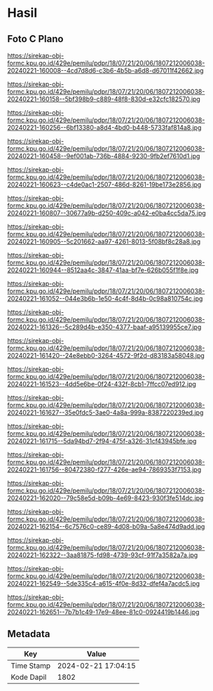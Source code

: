 # Hasil

## Foto C Plano

https://sirekap-obj-formc.kpu.go.id/429e/pemilu/pdpr/18/07/21/20/06/1807212006038-20240221-160008--4cd7d8d6-c3b6-4b5b-a6d8-d67011f42662.jpg

https://sirekap-obj-formc.kpu.go.id/429e/pemilu/pdpr/18/07/21/20/06/1807212006038-20240221-160158--5bf398b9-c889-48f8-830d-e32cfc182570.jpg

https://sirekap-obj-formc.kpu.go.id/429e/pemilu/pdpr/18/07/21/20/06/1807212006038-20240221-160256--6bf13380-a8d4-4bd0-b448-5733faf814a8.jpg

https://sirekap-obj-formc.kpu.go.id/429e/pemilu/pdpr/18/07/21/20/06/1807212006038-20240221-160458--9ef001ab-736b-4884-9230-9fb2ef7610d1.jpg

https://sirekap-obj-formc.kpu.go.id/429e/pemilu/pdpr/18/07/21/20/06/1807212006038-20240221-160623--c4de0ac1-2507-486d-8261-19be173e2856.jpg

https://sirekap-obj-formc.kpu.go.id/429e/pemilu/pdpr/18/07/21/20/06/1807212006038-20240221-160807--30677a9b-d250-409c-a042-e0ba4cc5da75.jpg

https://sirekap-obj-formc.kpu.go.id/429e/pemilu/pdpr/18/07/21/20/06/1807212006038-20240221-160905--5c201662-aa97-4261-8013-5f08bf8c28a8.jpg

https://sirekap-obj-formc.kpu.go.id/429e/pemilu/pdpr/18/07/21/20/06/1807212006038-20240221-160944--8512aa4c-3847-41aa-bf7e-626b055f1f8e.jpg

https://sirekap-obj-formc.kpu.go.id/429e/pemilu/pdpr/18/07/21/20/06/1807212006038-20240221-161052--044e3b6b-1e50-4c4f-8d4b-0c98a810754c.jpg

https://sirekap-obj-formc.kpu.go.id/429e/pemilu/pdpr/18/07/21/20/06/1807212006038-20240221-161326--5c289d4b-e350-4377-baaf-a95139955ce7.jpg

https://sirekap-obj-formc.kpu.go.id/429e/pemilu/pdpr/18/07/21/20/06/1807212006038-20240221-161420--24e8ebb0-3264-4572-9f2d-d83183a58048.jpg

https://sirekap-obj-formc.kpu.go.id/429e/pemilu/pdpr/18/07/21/20/06/1807212006038-20240221-161523--4dd5e6be-0f24-432f-8cb1-7ffcc07ed912.jpg

https://sirekap-obj-formc.kpu.go.id/429e/pemilu/pdpr/18/07/21/20/06/1807212006038-20240221-161627--35e0fdc5-3ae0-4a8a-999a-8387220239ed.jpg

https://sirekap-obj-formc.kpu.go.id/429e/pemilu/pdpr/18/07/21/20/06/1807212006038-20240221-161715--5da94bd7-2f94-475f-a326-31cf43945bfe.jpg

https://sirekap-obj-formc.kpu.go.id/429e/pemilu/pdpr/18/07/21/20/06/1807212006038-20240221-161756--80472380-f277-426e-ae94-7869353f7153.jpg

https://sirekap-obj-formc.kpu.go.id/429e/pemilu/pdpr/18/07/21/20/06/1807212006038-20240221-162020--79c58e5d-b09b-4e69-8423-930f3fe514dc.jpg

https://sirekap-obj-formc.kpu.go.id/429e/pemilu/pdpr/18/07/21/20/06/1807212006038-20240221-162154--6c7576c0-ce89-4d08-b09a-5a8e474d9add.jpg

https://sirekap-obj-formc.kpu.go.id/429e/pemilu/pdpr/18/07/21/20/06/1807212006038-20240221-162322--3aa81875-fd98-4739-93cf-91f7a3582a7a.jpg

https://sirekap-obj-formc.kpu.go.id/429e/pemilu/pdpr/18/07/21/20/06/1807212006038-20240221-162549--5de335c4-a615-4f0e-8d32-dfef4a7acdc5.jpg

https://sirekap-obj-formc.kpu.go.id/429e/pemilu/pdpr/18/07/21/20/06/1807212006038-20240221-162651--7b7b1c49-17e9-48ee-81c0-0924419b1446.jpg


## Metadata

| Key        | Value               |
| ---------- | ------------------- |
| Time Stamp | 2024-02-21 17:04:15 |
| Kode Dapil | 1802                |




